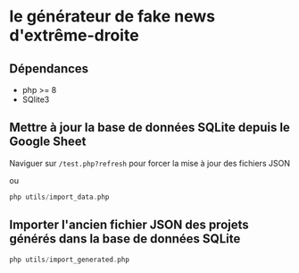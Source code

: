 # le générateur de fake news d'extrême-droite

## Dépendances

- php >= 8
- SQlite3

## Mettre à jour la base de données SQLite depuis le Google Sheet

Naviguer sur `/test.php?refresh` pour forcer la mise à jour des fichiers JSON

ou

```php
php utils/import_data.php
```

## Importer l'ancien fichier JSON des projets générés dans la base de données SQLite

```php
php utils/import_generated.php
```